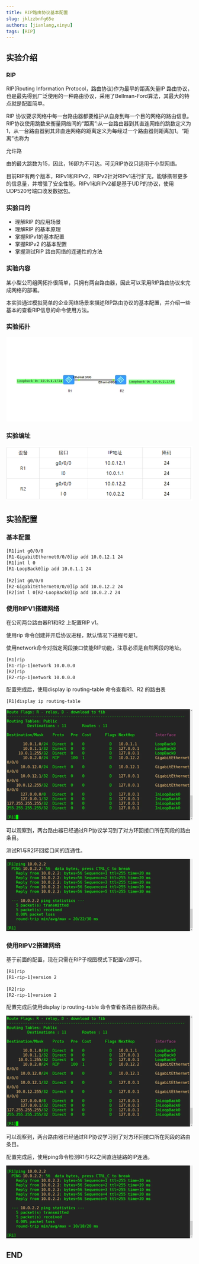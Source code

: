 ```yaml
---
title: RIP路由协议基本配置
slug: jklzzbnfg65e
authors: [jianlang,xinyu]
tags: [RIP]
---
```


## 实验介绍

### RIP

RIP(Routing Information Protocol，路由协议)作为最早的距离矢量IP 路由协议，也是最先得到广泛使用的一种路由协议，采用了Bellman-Ford算法，其最大的特点就是配置简单。

RIP 协议要求网络中每一台路由器都要维护从自身到每一个目的网络的路由信息。RIP协议使用跳数来衡量网络间的“距离”:从一台路由器到其直连网络的跳数定义为 1，从一台路由器到其非直连网络的距离定义为每经过一个路由器则距离加1。“距离”也称为

允许路

由的最大跳数为15，因此，16即为不可达。可见RIP协议只适用于小型网络。

目前RIP有两个版本，RIPv1和RIPv2，RIPv2针对RIPv1进行扩充，能够携带更多的信息量，并增强了安全性能。RIPv1和RIPv2都是基于UDP的协议，使用UDP520号端口收发数据包。

<!--truncate-->

### 实验目的

- 理解RIP 的应用场景
- 理解RIP 的基本原理
- 掌握RIPv1的基本配置
- 掌握RIPv2 的基本配置
- 掌握测试RIP 路由网络的连通性的方法

### 实验内容

某小型公司组网拓扑很简单，只拥有两台路由器，因此可以采用RIP路由协议来完成网络的部署。

本实验通过模拟简单的企业网络场景来描述RIP路由协议的基本配置，并介绍一些基本的查看RIP信息的命令使用方法。

### 实验拓扑

![](1.webp)

### 实验编址

![](table.png)

## 实验配置

### 基本配置

```
[R1]int g0/0/0
[R1-GigabitEthernet0/0/0]ip add 10.0.12.1 24
[R1]int l 0
[R1-LoopBack0]ip add 10.0.1.1 24

[R2]int g0/0/0
[R2-GigabitEthernet0/0/0]ip add 10.0.12.2 24
[R2]int l 0[R2-LoopBack0]ip add 10.0.2.2 24
```

### 使用RIPV1搭建网络

在公司两台路由器R1和R2 上配置RIP v1。

使用rip 命令创建并开启协议进程，默认情况下进程号是1。

使用network命令对指定网段接口使能RIP功能，注意必须是自然网段的地址。

```
[R1]rip
[R1-rip-1]network 10.0.0.0
[R2]rip
[R2-rip-1]network 10.0.0.0
```

配置完成后，使用display ip routing-table 命令查看R1、R2 的路由表

```
[R1]display ip routing-table
```

![](2.webp)

可以观察到，两台路由器已经通过RIP协议学习到了对方环回接口所在网段的路由条目。

测试R1与R2环回接口间的连通性。

![](3.webp)

### 使用RIPV2搭建网络

基于前面的配置，现在只需在RIP子视图模式下配置v2即可。

```
[R1]rip
[R1-rip-1]version 2

[R2]rip
[R2-rip-1]version 2
```

配置完成后使用display ip routing-table 命令查看各路由器路由表。

![](4.webp)

可以观察到，两台路由器已经通过RIP协议学习到了对方环回接口所在网段的路由条目。

配置完成后，使用ping命令检测R1与R2之间直连链路的IP连通。

![](5.webp)

## END